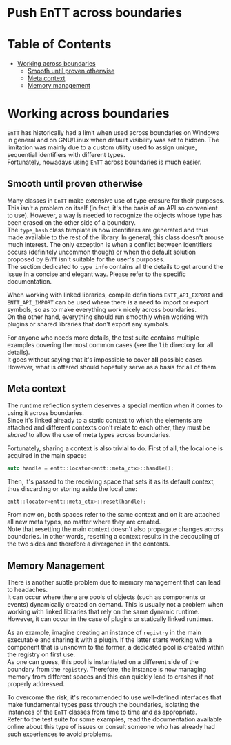 # Push EnTT across boundaries

<!--
@cond TURN_OFF_DOXYGEN
-->
# Table of Contents

* [Working across boundaries](#working-across-boundaries)
  * [Smooth until proven otherwise](#smooth-until-proven-otherwise)
  * [Meta context](#meta-context)
  * [Memory management](#memory-management)
<!--
@endcond TURN_OFF_DOXYGEN
-->

# Working across boundaries

`EnTT` has historically had a limit when used across boundaries on Windows in
general and on GNU/Linux when default visibility was set to hidden. The
limitation was mainly due to a custom utility used to assign unique, sequential
identifiers with different types.<br/>
Fortunately, nowadays using `EnTT` across boundaries is much easier.

## Smooth until proven otherwise

Many classes in `EnTT` make extensive use of type erasure for their purposes.
This isn't a problem on itself (in fact, it's the basis of an API so convenient
to use). However, a way is needed to recognize the objects whose type has been
erased on the other side of a boundary.<br/>
The `type_hash` class template is how identifiers are generated and thus made
available to the rest of the library. In general, this class doesn't arouse much
interest. The only exception is when a conflict between identifiers occurs
(definitely uncommon though) or when the default solution proposed by `EnTT`
isn't suitable for the user's purposes.<br/>
The section dedicated to `type_info` contains all the details to get around the
issue in a concise and elegant way. Please refer to the specific documentation.

When working with linked libraries, compile definitions `ENTT_API_EXPORT` and
`ENTT_API_IMPORT` can be used where there is a need to import or export symbols,
so as to make everything work nicely across boundaries.<br/>
On the other hand, everything should run smoothly when working with plugins or
shared libraries that don't export any symbols.

For anyone who needs more details, the test suite contains multiple examples
covering the most common cases (see the `lib` directory for all details).<br/>
It goes without saying that it's impossible to cover **all** possible cases.
However, what is offered should hopefully serve as a basis for all of them.

## Meta context

The runtime reflection system deserves a special mention when it comes to using
it across boundaries.<br/>
Since it's linked already to a static context to which the elements are attached
and different contexts don't relate to each other, they must be _shared_ to
allow the use of meta types across boundaries.

Fortunately, sharing a context is also trivial to do. First of all, the local
one is acquired in the main space:

```cpp
auto handle = entt::locator<entt::meta_ctx>::handle();
```

Then, it's passed to the receiving space that sets it as its default context,
thus discarding or storing aside the local one:

```cpp
entt::locator<entt::meta_ctx>::reset(handle);
```

From now on, both spaces refer to the same context and on it are attached all
new meta types, no matter where they are created.<br/>
Note that resetting the main context doesn't also propagate changes across
boundaries. In other words, resetting a context results in the decoupling of the
two sides and therefore a divergence in the contents.

## Memory Management

There is another subtle problem due to memory management that can lead to
headaches.<br/>
It can occur where there are pools of objects (such as components or events)
dynamically created on demand. This is usually not a problem when working with
linked libraries that rely on the same dynamic runtime. However, it can occur in
the case of plugins or statically linked runtimes.

As an example, imagine creating an instance of `registry` in the main executable
and sharing it with a plugin. If the latter starts working with a component that
is unknown to the former, a dedicated pool is created within the registry on
first use.<br/>
As one can guess, this pool is instantiated on a different side of the boundary
from the `registry`. Therefore, the instance is now managing memory from
different spaces and this can quickly lead to crashes if not properly addressed.

To overcome the risk, it's recommended to use well-defined interfaces that make
fundamental types pass through the boundaries, isolating the instances of the
`EnTT` classes from time to time and as appropriate.<br/>
Refer to the test suite for some examples, read the documentation available
online about this type of issues or consult someone who has already had such
experiences to avoid problems.
